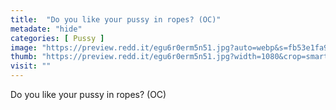 ```yaml
---
title:  "Do you like your pussy in ropes? (OC)"
metadate: "hide"
categories: [ Pussy ]
image: "https://preview.redd.it/egu6r0erm5n51.jpg?auto=webp&s=fb53e1fa955f24bbb12f4a4a8625419632b19cca"
thumb: "https://preview.redd.it/egu6r0erm5n51.jpg?width=1080&crop=smart&auto=webp&s=dc084b5df4ac2b141923e02a51cbc24c04b6d0b0"
visit: ""
---
```

Do you like your pussy in ropes? (OC)
